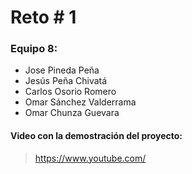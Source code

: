# Reto # 1

### Equipo 8:

* Jose Pineda Peña
* Jesús Peña Chivatá
* Carlos Osorio Romero
* Omar Sánchez Valderrama
* Omar Chunza Guevara


#### Video con la demostración del proyecto:
> https://www.youtube.com/
